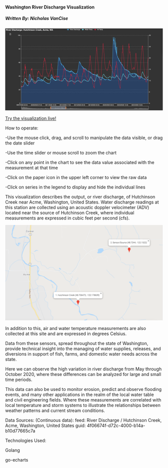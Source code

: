#### Washington River Discharge Visualization
##### Written By: Nicholas VanCise

![](https://github.com/Terbine/projects/blob/master/river_discharge_wa/graphics/demo.png)

[Try the visualization live!](https://raw.githack.com/thenick775/terbine_visualizations/master/river_discharge_wa/src/line.html)

How to operate:

-Use the mouse click, drag, and scroll to manipulate the data visible, or drag the date slider

-Use the time slider or mouse scroll to zoom the chart

-Click on any point in the chart to see the data value associated with the measurement at that time

-Click on the paper icon in the upper left corner to view the raw data

-Click on series in the legend to display and hide the individual lines


This visualization describes the output, or river discharge, of Hutchinson Creek near Acme, Washington, United States.
Water discharge readings at this station are collected using an acoustic doppler velocimeter (ADV) located near the source of Hutchinson Creek,
where individual measurements are expressed in cubic feet per second (cfs).

![](https://github.com/Terbine/projects/blob/master/river_discharge_wa/graphics/locations.png)

In addition to this, air and water temperature measurements are also collected at this site and are expressed in degrees Celsius.

Data from these sensors, spread throughout the state of Washington, provide technical insight into the managing of water supplies, releases,
and diversions in support of fish, farms, and domestic water needs across the state.

Here we can observe the high variation in river discharge from May through October 2020, where these differences can be analyzed for large
and small time periods.

This data can also be used to monitor erosion, predict and observe flooding events, and many other applications in the realm of the local
water table and civil engineering fields. Where these measurements are correlated with local temperature and storm systems to
illustrate the relationships between weather patterns and current stream conditions.

Data Sources:
(Continuous data): feed: River Discharge / Hutchinson Creek, Acme, Washington, United States guid: 4f06674f-d72c-4000-b14a-b10d77665c7a

Technologies Used:

Golang

go-echarts
